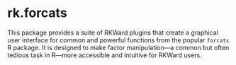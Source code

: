 # rk.forcats
This package provides a suite of RKWard plugins that create a graphical user interface for common and powerful functions from the popular `forcats` R package. It is designed to make factor manipulation—a common but often tedious task in R—more accessible and intuitive for RKWard users.
